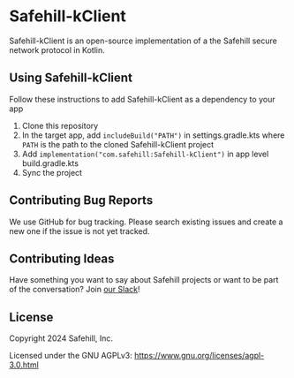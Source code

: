 # Safehill-kClient

Safehill-kClient is an open-source implementation of a the Safehill secure network protocol in Kotlin.


## Using Safehill-kClient

Follow these instructions to add Safehill-kClient as a dependency to your app
1. Clone this repository
2. In the target app, add ```includeBuild("PATH")``` in settings.gradle.kts where ```PATH``` is the path to the cloned Safehill-kClient project
3. Add ```implementation("com.safehill:Safehill-kClient")``` in app level build.gradle.kts
4. Sync the project

## Contributing Bug Reports

We use GitHub for bug tracking. Please search existing issues and create a new one if the issue is not yet tracked.

## Contributing Ideas

Have something you want to say about Safehill projects or want to be part of the conversation? Join [our Slack](https://join.slack.com/t/safehill/shared_invite/zt-2norg872u-RTYlTAVW4vp2gzcS2adOsw)!

## License

Copyright 2024 Safehill, Inc.

Licensed under the GNU AGPLv3: https://www.gnu.org/licenses/agpl-3.0.html
